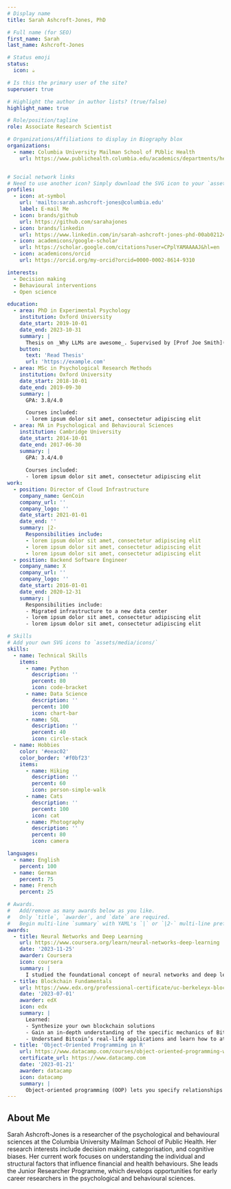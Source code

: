 ```yaml
---
# Display name
title: Sarah Ashcroft-Jones, PhD

# Full name (for SEO)
first_name: Sarah
last_name: Ashcroft-Jones

# Status emoji
status:
  icon: ☕️

# Is this the primary user of the site?
superuser: true

# Highlight the author in author lists? (true/false)
highlight_name: true

# Role/position/tagline
role: Associate Research Scientist

# Organizations/Affiliations to display in Biography blox
organizations:
  - name: Columbia University Mailman School of PUblic Health 
    url: https://www.publichealth.columbia.edu/academics/departments/health-policy-management/


# Social network links
# Need to use another icon? Simply download the SVG icon to your `assets/media/icons/` folder.
profiles:
  - icon: at-symbol
    url: 'mailto:sarah.ashcroft-jones@columbia.edu'
    label: E-mail Me
  - icon: brands/github
    url: https://github.com/sarahajones
  - icon: brands/linkedin
    url: https://www.linkedin.com/in/sarah-ashcroft-jones-phd-00ab02124/
  - icon: academicons/google-scholar
    url: https://scholar.google.com/citations?user=CPplYAMAAAAJ&hl=en
  - icon: academicons/orcid
    url: https://orcid.org/my-orcid?orcid=0000-0002-8614-9310

interests:
  - Decision making
  - Behavioural interventions
  - Open science

education:
  - area: PhD in Experimental Psychology
    institution: Oxford University
    date_start: 2019-10-01
    date_end: 2023-10-31
    summary: |
      Thesis on _Why LLMs are awesome_. Supervised by [Prof Joe Smith](https://example.com). Presented papers at 5 IEEE conferences with the contributions being published in 2 Springer journals.
    button:
      text: 'Read Thesis'
      url: 'https://example.com'
  - area: MSc in Psychological Research Methods
    institution: Oxford University
    date_start: 2018-10-01
    date_end: 2019-09-30
    summary: |
      GPA: 3.8/4.0

      Courses included:
      - lorem ipsum dolor sit amet, consectetur adipiscing elit
  - area: MA in Psychological and Behavioural Sciences
    institution: Cambridge University 
    date_start: 2014-10-01
    date_end: 2017-06-30
    summary: |
      GPA: 3.4/4.0
      
      Courses included:
      - lorem ipsum dolor sit amet, consectetur adipiscing elit
work:
  - position: Director of Cloud Infrastructure
    company_name: GenCoin
    company_url: ''
    company_logo: ''
    date_start: 2021-01-01
    date_end: ''
    summary: |2-
      Responsibilities include:
      - lorem ipsum dolor sit amet, consectetur adipiscing elit
      - lorem ipsum dolor sit amet, consectetur adipiscing elit
      - lorem ipsum dolor sit amet, consectetur adipiscing elit
  - position: Backend Software Engineer
    company_name: X
    company_url: ''
    company_logo: ''
    date_start: 2016-01-01
    date_end: 2020-12-31
    summary: |
      Responsibilities include:
      - Migrated infrastructure to a new data center
      - lorem ipsum dolor sit amet, consectetur adipiscing elit
      - lorem ipsum dolor sit amet, consectetur adipiscing elit

# Skills
# Add your own SVG icons to `assets/media/icons/`
skills:
  - name: Technical Skills
    items:
      - name: Python
        description: ''
        percent: 80
        icon: code-bracket
      - name: Data Science
        description: ''
        percent: 100
        icon: chart-bar
      - name: SQL
        description: ''
        percent: 40
        icon: circle-stack
  - name: Hobbies
    color: '#eeac02'
    color_border: '#f0bf23'
    items:
      - name: Hiking
        description: ''
        percent: 60
        icon: person-simple-walk
      - name: Cats
        description: ''
        percent: 100
        icon: cat
      - name: Photography
        description: ''
        percent: 80
        icon: camera

languages:
  - name: English
    percent: 100
  - name: German
    percent: 75
  - name: French
    percent: 25

# Awards.
#   Add/remove as many awards below as you like.
#   Only `title`, `awarder`, and `date` are required.
#   Begin multi-line `summary` with YAML's `|` or `|2-` multi-line prefix and indent 2 spaces below.
awards:
  - title: Neural Networks and Deep Learning
    url: https://www.coursera.org/learn/neural-networks-deep-learning
    date: '2023-11-25'
    awarder: Coursera
    icon: coursera
    summary: |
      I studied the foundational concept of neural networks and deep learning. By the end, I was familiar with the significant technological trends driving the rise of deep learning; build, train, and apply fully connected deep neural networks; implement efficient (vectorized) neural networks; identify key parameters in a neural network’s architecture; and apply deep learning to your own applications.
  - title: Blockchain Fundamentals
    url: https://www.edx.org/professional-certificate/uc-berkeleyx-blockchain-fundamentals
    date: '2023-07-01'
    awarder: edX
    icon: edx
    summary: |
      Learned:
      - Synthesize your own blockchain solutions
      - Gain an in-depth understanding of the specific mechanics of Bitcoin
      - Understand Bitcoin’s real-life applications and learn how to attack and destroy Bitcoin, Ethereum, smart contracts and Dapps, and alternatives to Bitcoin’s Proof-of-Work consensus algorithm
  - title: 'Object-Oriented Programming in R'
    url: https://www.datacamp.com/courses/object-oriented-programming-with-s3-and-r6-in-r
    certificate_url: https://www.datacamp.com
    date: '2023-01-21'
    awarder: datacamp
    icon: datacamp
    summary: |
      Object-oriented programming (OOP) lets you specify relationships between functions and the objects that they can act on, helping you manage complexity in your code. This is an intermediate level course, providing an introduction to OOP, using the S3 and R6 systems. S3 is a great day-to-day R programming tool that simplifies some of the functions that you write. R6 is especially useful for industry-specific analyses, working with web APIs, and building GUIs.
---
```


## About Me

Sarah Ashcroft-Jones is a researcher of the psychological and behavioural sciences at the Columbia University Mailman School of Public Health. Her research interests include decision making, categorisation, and cognitive biases. Her current work focuses on understanding the individual and structural factors that influence financial and health behaviours. She leads the Junior Researcher Programme, which develops opportunities for early career researchers in the psychological and behavioural sciences.     
